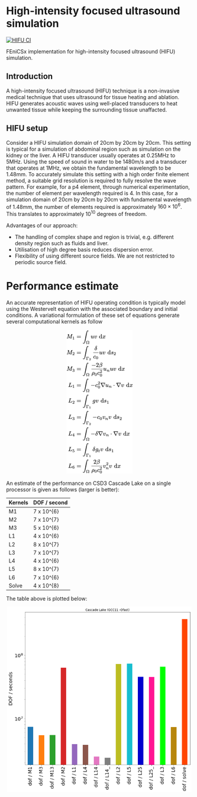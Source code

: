 # High-intensity focused ultrasound simulation

[![HIFU CI](https://github.com/adeebkor/hifu-simulation/actions/workflows/python-app.yml/badge.svg)](https://github.com/adeebkor/hifu-simulation/actions/workflows/python-app.yml)

FEniCSx implementation for high-intensity focused ultrasound (HIFU) simulation. 

## Introduction

A high-intensity focused ultrasound (HIFU) technique is a non-invasive medical 
technique that uses ultrasound for tissue heating and ablation.
HIFU generates acoustic waves using well-placed transducers to heat 
unwanted tissue while keeping the surrounding tissue unaffacted.

## HIFU setup

Consider a HIFU simulation domain of 20cm by 20cm by 20cm. This setting is
typical for a simulation of abdominal region such as simulation on the kidney 
or the liver. A HIFU transducer usually operates at 0.25MHz to 5MHz. Using the
speed of sound in water to be 1480m/s and a transducer that operates at 1MHz,
we obtain the fundamental wavelength to be 1.48mm. To accurately simulate this
setting with a high order finite element method, a suitable grid resolution
is required to fully resolve the wave pattern. For example, for a p4 element, 
through numerical experimentation, the number of element per wavelength
required is 4. In this case, for a simulation domain of 20cm by 20cm by 20cm
with fundamental wavelength of 1.48mm, the number of elements required is
approximately $160 \times 10^{6}$. This translates to approximately $10^{10}$
degrees of freedom.

Advantages of our approach:
* The handling of complex shape and region is trivial, e.g. different density
region such as fluids and liver.
* Utilisation of high degree basis reduces dispersion error.
* Flexibility of using different source fields. We are not restricted to
periodic source field.

# Performance estimate

An accurate representation of HIFU operating condition is typically model 
using the Westervelt equation with the associated boundary and initial 
conditions. A variational formulation of these set of equations generate
several computational kernels as follow

<p align="center">
    <img src=westervelt_forms.png/>
</p>

An estimate of the performance on CSD3 Cascade Lake on a single processor 
is given as follows (larger is better):

| Kernels | DOF / second |
| ------- | ------------ |
| M1      | 7 x 10^{6}   |
| M2      | 7 x 10^{7}   |
| M3      | 5 x 10^{6}   |
| L1      | 4 x 10^{6}   |
| L2      | 8 x 10^{7}   |
| L3      | 7 x 10^{7}   |
| L4      | 4 x 10^{6}   |
| L5      | 8 x 10^{7}   |
| L6      | 7 x 10^{6}   |
| Solve   | 4 x 10^{8}   |

The table above is plotted below:

<p align="center">
    <img src=cclake_dof_per_second.png width="500" height="500"/>
</p>
